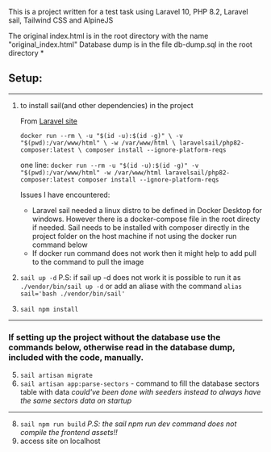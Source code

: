 This is a project written for a test task using Laravel 10, PHP 8.2, Laravel sail, Tailwind CSS and AlpineJS 

The original index.html is in the root directory with the name "original_index.html"
Database dump is in the file db-dump.sql in the root directory
* 

##  Setup:
---
1. to install sail(and other dependencies) in the project

    From [Laravel site](https://laravel.com/docs/10.x/sail#installing-composer-dependencies-for-existing-projects)<br>
    
   `docker run --rm \
    -u "$(id -u):$(id -g)" \
    -v "$(pwd):/var/www/html" \
    -w /var/www/html \
    laravelsail/php82-composer:latest \
    composer install --ignore-platform-reqs`

   
   one line: `docker run --rm -u "$(id -u):$(id -g)" -v "$(pwd):/var/www/html" -w /var/www/html laravelsail/php82-composer:latest composer install --ignore-platform-reqs`

   Issues I have encountered: 
    * Laravel sail needed a linux distro to be defined in Docker Desktop for windows. However there is a docker-compose file in the root directy if needed. Sail needs to be installed with composer directly in the project folder on the host machine if not using the docker run command below
    * If docker run command does not work then it might help to add pull to the command to pull the image
3. `sail up -d`
   P.S: if sail up -d does not work it is possible to run it as `./vendor/bin/sail up -d` or add an aliase with the command `alias sail='bash ./vendor/bin/sail'`
4. `sail npm install`
---
   
   ### If setting up the project without the database use the commands below, otherwise read in the database dump, included with the code, manually.
5. `sail artisan migrate`
6. `sail artisan app:parse-sectors` - command to fill the database sectors table with data
       *could've been done with seeders instead to always have the same sectors data on startup*
       
---
8. `sail npm run build`
    *P.S: the sail npm run dev command does not compile the frontend assets!!*
9. access site on localhost

